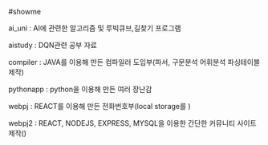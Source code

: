 #showme

ai_uni : AI에 관련한 알고리즘 및 루빅큐브,길찾기 프로그램

aistudy : DQN관련 공부 자료

compiler : JAVA를 이용해 만든 컴파일러 도입부(파서, 구문분석 어휘분석 파싱테이블 제작)

pythonapp : python을 이용해 만든 여러 장난감

webpj : REACT를 이용해 만든 전화번호부(local storage를 )

webpj2 : REACT, NODEJS, EXPRESS, MYSQL을 이용한 간단한 커뮤니티 사이트 제작()

